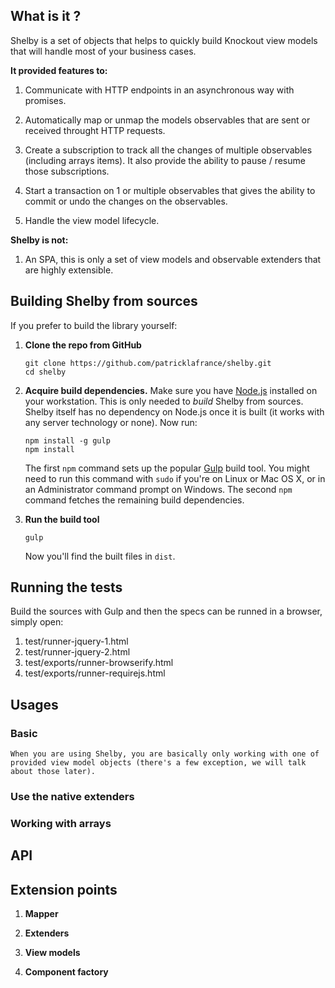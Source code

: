 ## What is it ?

Shelby is a set of objects that helps to quickly build Knockout view models that will handle most of your business cases. 

**It provided features to:**

1. Communicate with HTTP endpoints in an asynchronous way with promises.

2. Automatically map or unmap the models observables that are sent or received throught HTTP requests.

4. Create a subscription to track all the changes of multiple observables (including arrays items). It also provide the ability to pause / resume those subscriptions.

5. Start a transaction on 1 or multiple observables that gives the ability to commit or undo the changes on the observables.

6. Handle the view model lifecycle.

**Shelby is not:**

1. An SPA, this is only a set of view models and observable extenders that are highly extensible.

## Building Shelby from sources

If you prefer to build the library yourself:

 1. **Clone the repo from GitHub**

        git clone https://github.com/patricklafrance/shelby.git
        cd shelby

 2. **Acquire build dependencies.** Make sure you have [Node.js](http://nodejs.org/) installed on your workstation. This is only needed to _build_ Shelby from sources. Shelby itself has no dependency on Node.js once it is built (it works with any server technology or none). Now run:

        npm install -g gulp
        npm install

    The first `npm` command sets up the popular [Gulp](http://gulpjs.com/) build tool. You might need to run this command with `sudo` if you're on Linux or Mac OS X, or in an Administrator command prompt on Windows. The second `npm` command fetches the remaining build dependencies.

 3. **Run the build tool**

        gulp

    Now you'll find the built files in `dist`.

## Running the tests

Build the sources with Gulp and then the specs can be runned in a browser, simply open:

1. test/runner-jquery-1.html
2. test/runner-jquery-2.html
3. test/exports/runner-browserify.html
4. test/exports/runner-requirejs.html

## Usages

### Basic

    When you are using Shelby, you are basically only working with one of provided view model objects (there's a few exception, we will talk about those later).



### Use the native extenders

### Working with arrays

## API

## Extension points

1. **Mapper**

2. **Extenders**

3. **View models**

4. **Component factory**


